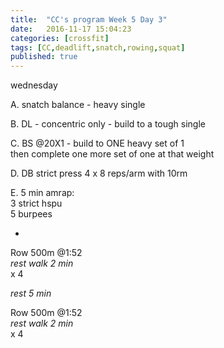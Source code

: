 ```yaml
---
title:  "CC's program Week 5 Day 3"
date:   2016-11-17 15:04:23
categories: [crossfit]
tags: [CC,deadlift,snatch,rowing,squat]
published: true
---
```

wednesday

A. snatch balance - heavy single

B. DL - concentric only -  build to a tough single

C. BS @20X1 - build to ONE heavy set of 1  
then complete one more set of one at that weight

D. DB strict press 4 x 8 reps/arm with 10rm

E. 5 min amrap:  
3 strict hspu  
5 burpees

+

Row 500m @1:52   
_rest walk 2 min_   
x 4

_rest 5 min_

Row 500m @1:52  
_rest walk 2 min_   
x 4
